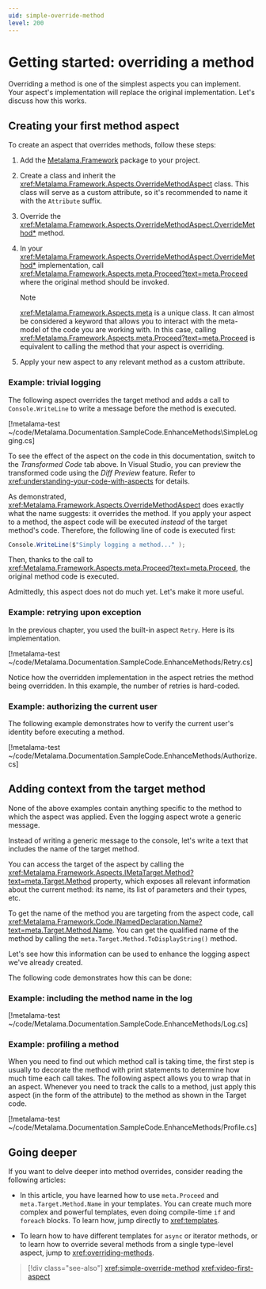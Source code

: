 ```yaml
---
uid: simple-override-method
level: 200
---
```


# Getting started: overriding a method

Overriding a method is one of the simplest aspects you can implement. Your aspect's implementation will replace the original implementation. Let's discuss how this works.

## Creating your first method aspect

To create an aspect that overrides methods, follow these steps:

1. Add the [Metalama.Framework](https://www.nuget.org/packages/Metalama.Framework) package to your project.

2. Create a class and inherit the <xref:Metalama.Framework.Aspects.OverrideMethodAspect> class. This class will serve as a custom attribute, so it's recommended to name it with the `Attribute` suffix.

3. Override the <xref:Metalama.Framework.Aspects.OverrideMethodAspect.OverrideMethod*> method.

4. In your <xref:Metalama.Framework.Aspects.OverrideMethodAspect.OverrideMethod*> implementation, call <xref:Metalama.Framework.Aspects.meta.Proceed?text=meta.Proceed> where the original method should be invoked.

    > [!NOTE]
    > <xref:Metalama.Framework.Aspects.meta> is a unique class. It can almost be considered a keyword that allows you to interact with the meta-model of the code you are working with. In this case, calling <xref:Metalama.Framework.Aspects.meta.Proceed?text=meta.Proceed> is equivalent to calling the method that your aspect is overriding.

5. Apply your new aspect to any relevant method as a custom attribute.

### Example: trivial logging

The following aspect overrides the target method and adds a call to `Console.WriteLine` to write a message before the method is executed.

[!metalama-test ~/code/Metalama.Documentation.SampleCode.EnhanceMethods\SimpleLogging.cs]

To see the effect of the aspect on the code in this documentation, switch to the _Transformed Code_ tab above. In Visual Studio, you can preview the transformed code using the _Diff Preview_ feature. Refer to <xref:understanding-your-code-with-aspects> for details.

As demonstrated, <xref:Metalama.Framework.Aspects.OverrideMethodAspect> does exactly what the name suggests: it overrides the method. If you apply your aspect to a method, the aspect code will be executed _instead_ of the target method's code. Therefore, the following line of code is executed first:

```csharp
Console.WriteLine($"Simply logging a method..." );
```

Then, thanks to the call to <xref:Metalama.Framework.Aspects.meta.Proceed?text=meta.Proceed>, the original method code is executed.

Admittedly, this aspect does not do much yet. Let's make it more useful.

### Example: retrying upon exception

In the previous chapter, you used the built-in aspect `Retry`. Here is its implementation.

[!metalama-test ~/code/Metalama.Documentation.SampleCode.EnhanceMethods/Retry.cs]

Notice how the overridden implementation in the aspect retries the method being overridden. In this example, the number of retries is hard-coded.

### Example: authorizing the current user

The following example demonstrates how to verify the current user's identity before executing a method.

[!metalama-test ~/code/Metalama.Documentation.SampleCode.EnhanceMethods/Authorize.cs]

## Adding context from the target method

None of the above examples contain anything specific to the method to which the aspect was applied. Even the logging aspect wrote a generic message.

Instead of writing a generic message to the console, let's write a text that includes the name of the target method.

You can access the target of the aspect by calling the <xref:Metalama.Framework.Aspects.IMetaTarget.Method?text=meta.Target.Method> property, which exposes all relevant information about the current method: its name, its list of parameters and their types, etc.

To get the name of the method you are targeting from the aspect code, call <xref:Metalama.Framework.Code.INamedDeclaration.Name?text=meta.Target.Method.Name>. You can get the qualified name of the method by calling the `meta.Target.Method.ToDisplayString()` method.

Let's see how this information can be used to enhance the logging aspect we've already created.

The following code demonstrates how this can be done:

### Example: including the method name in the log

[!metalama-test ~/code/Metalama.Documentation.SampleCode.EnhanceMethods/Log.cs]

### Example: profiling a method

When you need to find out which method call is taking time, the first step is usually to decorate the method with print statements to determine how much time each call takes. The following aspect allows you to wrap that in an aspect. Whenever you need to track the calls to a method, just apply this aspect (in the form of the attribute) to the method as shown in the Target code.

[!metalama-test ~/code/Metalama.Documentation.SampleCode.EnhanceMethods/Profile.cs]

## Going deeper

If you want to delve deeper into method overrides, consider reading the following articles:

* In this article, you have learned how to use `meta.Proceed` and `meta.Target.Method.Name` in your templates. You can create much more complex and powerful templates, even doing compile-time `if` and `foreach` blocks. To learn how, jump directly to <xref:templates>.

* To learn how to have different templates for `async` or iterator methods, or to learn how to override several methods from a single type-level aspect, jump to <xref:overriding-methods>.

> [!div class="see-also"]
> <xref:simple-override-method>
> <xref:video-first-aspect>


